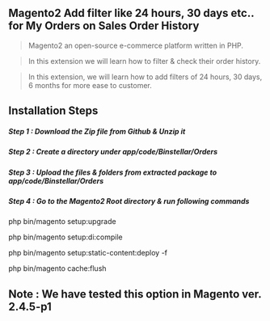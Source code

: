 ## Magento2 Add filter like 24 hours, 30 days etc.. for My Orders on Sales Order History

> Magento2 an open-source e-commerce platform written in PHP.

> In this extension we will learn how to filter & check their order history. 

> In this extension, we will learn how to add filters of 24 hours, 30 days, 6 months for more ease to customer.


## Installation Steps

##### Step 1 : Download the Zip file from Github & Unzip it
##### Step 2 : Create a directory under app/code/Binstellar/Orders
##### Step 3 : Upload the files & folders from extracted package to app/code/Binstellar/Orders
##### Step 4 : Go to the Magento2 Root directory & run following commands

php bin/magento setup:upgrade

php bin/magento setup:di:compile

php bin/magento setup:static-content:deploy -f

php bin/magento cache:flush


## Note : We have tested this option in Magento ver. 2.4.5-p1